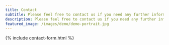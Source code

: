 ```yaml
---
title: Contact
subtitle: Please feel free to contact us if you need any further information.
description: Please feel free to contact us if you need any further information.
featured_image: /images/demo/demo-portrait.jpg
---
```


{% include contact-form.html %}